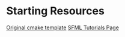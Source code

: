 # Starting Resources
[Original cmake template](https://www.sfml-dev.org/tutorials/3.0/getting-started/cmake/)
[SFML Tutorials Page](https://www.sfml-dev.org/tutorials/3.0/)
